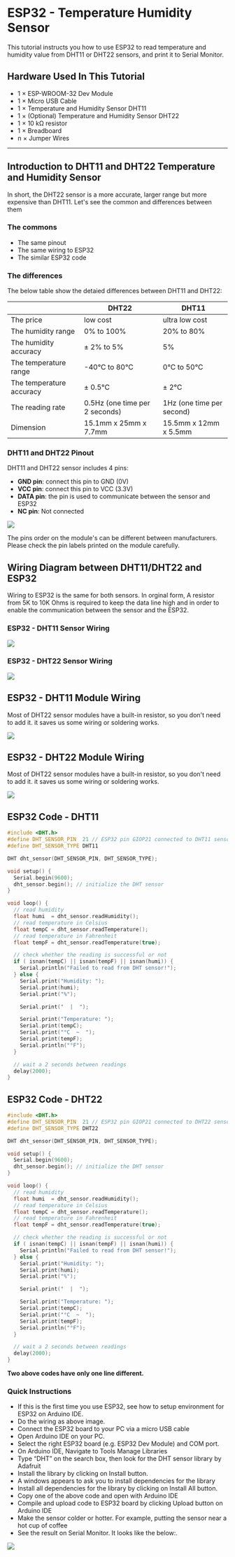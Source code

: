 # ESP32 - Temperature Humidity Sensor

This tutorial instructs you how to use ESP32 to read temperature and humidity value from DHT11 or DHT22 sensors, and print it to Serial Monitor.


## Hardware Used In This Tutorial

  * 1	×	ESP-WROOM-32 Dev Module	
  * 1	×	Micro USB Cable	
  * 1	×	Temperature and Humidity Sensor DHT11	
  * 1	×	(Optional) Temperature and Humidity Sensor DHT22	
  * 1	×	10 kΩ resistor	
  * 1	×	Breadboard	
  * n	×	Jumper Wires

---

## Introduction to DHT11 and DHT22 Temperature and Humidity Sensor

In short, the DHT22 sensor is a more accurate, larger range but more expensive than DHT11. Let's see the common and differences between them

### The commons

  * The same pinout
  * The same wiring to ESP32
  * The similar ESP32 code

### The differences

The below table show the detaied differences between DHT11 and DHT22:

|                           | DHT22                           | DHT11                      |
|---------------------------|---------------------------------|----------------------------|
| The price                 | low cost                        | ultra low cost             |
| The humidity range        |  0% to 100%                     |  20% to 80%                |
| The humidity accuracy     |  ± 2% to 5%                     |  5%                        |
| The temperature range     |  -40°C to 80°C                  |  0°C to 50°C               |
| The temperature accuracy  |  ± 0.5°C                        |  ± 2°C                     |
| The reading rate          |  0.5Hz (one time per 2 seconds) |  1Hz (one time per second) |
| Dimension                 |  15.1mm x 25mm x 7.7mm          |  15.5mm x 12mm x 5.5mm     |

### DHT11 and DHT22 Pinout

DHT11 and DHT22 sensor includes 4 pins:

  * **GND pin**: connect this pin to GND (0V)
  * **VCC pin**: connect this pin to VCC (3.3V)
  * **DATA pin**: the pin is used to communicate between the sensor and ESP32
  * **NC pin**: Not connected

![](figs/fig_4_1.jpg)

The pins order on the module's can be different between manufacturers. Please check the pin labels printed on the module carefully.

## Wiring Diagram between DHT11/DHT22 and ESP32

Wiring to ESP32 is the same for both sensors. In orginal form, A resistor from 5K to 10K Ohms is required to keep the data line high and in order to enable the communication between the sensor and the ESP32.

### ESP32 - DHT11 Sensor Wiring

![](figs/fig_4_2.jpg)

### ESP32 - DHT22 Sensor Wiring

![](figs/fig_4_3.jpg)

## ESP32 - DHT11 Module Wiring

Most of DHT22 sensor modules have a built-in resistor, so you don't need to add it. it saves us some wiring or soldering works.

![](figs/fig_4_4.jpg)

## ESP32 - DHT22 Module Wiring

Most of DHT22 sensor modules have a built-in resistor, so you don't need to add it. it saves us some wiring or soldering works.

![](figs/fig_4_5.jpg)

## ESP32 Code - DHT11

```c++
#include <DHT.h>
#define DHT_SENSOR_PIN  21 // ESP32 pin GIOP21 connected to DHT11 sensor
#define DHT_SENSOR_TYPE DHT11

DHT dht_sensor(DHT_SENSOR_PIN, DHT_SENSOR_TYPE);

void setup() {
  Serial.begin(9600);
  dht_sensor.begin(); // initialize the DHT sensor
}

void loop() {
  // read humidity
  float humi  = dht_sensor.readHumidity();
  // read temperature in Celsius
  float tempC = dht_sensor.readTemperature();
  // read temperature in Fahrenheit
  float tempF = dht_sensor.readTemperature(true);

  // check whether the reading is successful or not
  if ( isnan(tempC) || isnan(tempF) || isnan(humi)) {
    Serial.println("Failed to read from DHT sensor!");
  } else {
    Serial.print("Humidity: ");
    Serial.print(humi);
    Serial.print("%");

    Serial.print("  |  ");

    Serial.print("Temperature: ");
    Serial.print(tempC);
    Serial.print("°C  ~  ");
    Serial.print(tempF);
    Serial.println("°F");
  }

  // wait a 2 seconds between readings
  delay(2000);
}

```

## ESP32 Code - DHT22

```c++
#include <DHT.h>
#define DHT_SENSOR_PIN  21 // ESP32 pin GIOP21 connected to DHT22 sensor
#define DHT_SENSOR_TYPE DHT22

DHT dht_sensor(DHT_SENSOR_PIN, DHT_SENSOR_TYPE);

void setup() {
  Serial.begin(9600);
  dht_sensor.begin(); // initialize the DHT sensor
}

void loop() {
  // read humidity
  float humi  = dht_sensor.readHumidity();
  // read temperature in Celsius
  float tempC = dht_sensor.readTemperature();
  // read temperature in Fahrenheit
  float tempF = dht_sensor.readTemperature(true);

  // check whether the reading is successful or not
  if ( isnan(tempC) || isnan(tempF) || isnan(humi)) {
    Serial.println("Failed to read from DHT sensor!");
  } else {
    Serial.print("Humidity: ");
    Serial.print(humi);
    Serial.print("%");

    Serial.print("  |  ");

    Serial.print("Temperature: ");
    Serial.print(tempC);
    Serial.print("°C  ~  ");
    Serial.print(tempF);
    Serial.println("°F");
  }

  // wait a 2 seconds between readings
  delay(2000);
}

```

**Two above codes have only one line different.**

### Quick Instructions

  * If this is the first time you use ESP32, see how to setup environment for ESP32 on Arduino IDE.
  * Do the wiring as above image.
  * Connect the ESP32 board to your PC via a micro USB cable
  * Open Arduino IDE on your PC.
  * Select the right ESP32 board (e.g. ESP32 Dev Module) and COM port.
  * On Arduino IDE, Navigate to Tools Manage Libraries
  * Type “DHT” on the search box, then look for the DHT sensor library by Adafruit
  * Install the library by clicking on Install button.
  * A windows appears to ask you to install dependencies for the library
  * Install all dependencies for the library by clicking on Install All button.
  * Copy one of the above code and open with Arduino IDE
  * Compile and upload code to ESP32 board by clicking Upload button on Arduino IDE
  * Make the sensor colder or hotter. For example, putting the sensor near a hot cup of coffee
  * See the result on Serial Monitor. It looks like the below:.

![](figs/fig_4_6.jpg)

